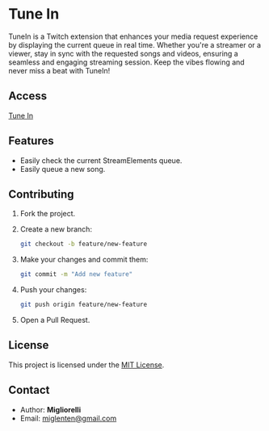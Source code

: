 # Tune In

TuneIn is a Twitch extension that enhances your media request experience by displaying the current queue in real time. Whether you're a streamer or a viewer, stay in sync with the requested songs and videos, ensuring a seamless and engaging streaming session. Keep the vibes flowing and never miss a beat with TuneIn!

## Access

[Tune In](https://dashboard.twitch.tv/extensions/odg1bxmn29v878us5ua49fmqo0oxew-0.0.1)

## Features

- Easily check the current StreamElements queue.
- Easily queue a new song.

## Contributing

1. Fork the project.
2. Create a new branch:

   ```bash
   git checkout -b feature/new-feature
   ```

3. Make your changes and commit them:

   ```bash
   git commit -m "Add new feature"
   ```

4. Push your changes:

   ```bash
   git push origin feature/new-feature
   ```

5. Open a Pull Request.

## License

This project is licensed under the [MIT License](LICENSE).

## Contact

- Author: **Migliorelli**
- Email: [miglenten@gmail.com](mailto:miglenten@gmail.com)
